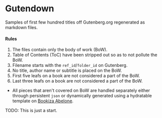 # Gutendown

Samples of first few hundred titles off Gutenberg.org regenerated as markdown files. 


#### Rules

1. The files contain only the body of work (BoW).
2. Table of Contents (ToC) have been stripped out so as to not pollute the BoW.
3. Filename starts with the `ref_id`/`folder_id` on Gutenberg.
4. No title, author name or subtitle is placed on the BoW.
5. First five leafs on a book are not considered a part of the BoW.
6. Last three leafs on a book are not considered a part of the BoW.

* All pieces that aren't covered on BoW are handled separately either through persistent `json` or dynamically generated using a hydratable template on [Bookiza Abelone](https://bookiza.io). 


TODO: This is just a start.